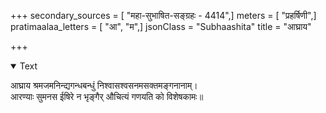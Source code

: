+++
secondary_sources = [ "महा-सुभाषित-सङ्ग्रहः - 4414",]
meters = [ "प्रहर्षिणी",]
pratimaalaa_letters = [ "आ", "म",]
jsonClass = "Subhaashita"
title = "आघ्राय"

+++

<details open><summary>Text</summary>

आघ्राय श्रमजमनिन्द्यगन्धबन्धुं निश्वासश्वसनमसक्तमङ्गनानाम्।  
आरण्याः सुमनस ईषिरे न भृङ्गैर् औचित्यं गणयति को विशेषकामः॥
</details>
